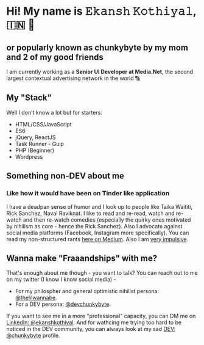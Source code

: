 # Hi! My name is 𝙴𝚔𝚊𝚗𝚜𝚑 𝙺𝚘𝚝𝚑𝚒𝚢𝚊𝚕,🇮🇳 🤠 
## or popularly known as chunkybyte by my mom and 2 of my good friends

I am currently working as a **Senior UI Developer at Media.Net**, the second largest contextual advertising network in the world 🔠

## My "Stack"

Well I don't know a lot but for starters:
* HTML/CSS/JavaScript
* ES6
* jQuery, ReactJS
* Task Runner - Gulp
* PHP (Beginner)
* Wordpress

## Something non-DEV about me
### Like how it would have been on Tinder like application

I have a deadpan sense of humor and I look up to people like Taika Waititi, Rick Sanchez, Naval Raviknat. I like to read and re-read, watch and re-watch and then re-watch comedies (especially the quirky ones motivated by nihilism as core - hence the Rick Sanchez). Also I advocate against social media platforms (Facebook, Instagram more specifically). You can read my non-structured rants [here on Medium](https://medium.com/@ekothiyal/permanently-deleted-my-moderately-active-instagram-account-6e1afb887cad). Also I am [very impulsive](https://bored-chunkybyte.netlify.app/).

## Wanna make "Fraaandships" with me?

That's enough about me though - you want to talk? You can reach out to me on my twitter (I know I know social media) - 
* For my philospher and general optimistic nihilist persona: [@thelilwannabe](https://twitter.com/thelilwannabe).
* For a DEV persona: [@devchunkybyte](https://twitter.com/devchunkybyte).

If you want to see me in a more "professional" capacity, you can DM me on [LinkedIn: @ekanshkothiyal](https://www.linkedin.com/in/ekanshkothiyal/).
And for wathcing me trying too hard to be noticed in the DEV community, you can always look at my sad [DEV: @chunkybyte](https://dev.to/chunkybyte) profile.
